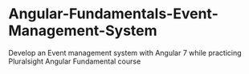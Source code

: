 # Angular-Fundamentals-Event-Management-System
Develop an Event management system with Angular 7 while practicing Pluralsight Angular Fundamental course 
